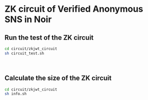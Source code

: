 # ZK circuit of Verified Anonymous SNS in Noir


## Run the test of the ZK circuit
```bash
cd circuit/zkjwt_circuit
sh circuit_test.sh
```

<br>

## Calculate the size of the ZK circuit
```bash
cd circuit/zkjwt_circuit
sh info.sh
```